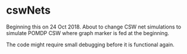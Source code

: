 # cswNets

Beginning this on 24 Oct 2018.
About to change CSW net simulations to simulate POMDP CSW where graph marker is fed at the beginning. 


The code might require small debugging before it is functional again. 
